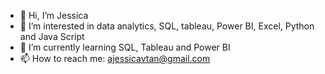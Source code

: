 - 👋 Hi, I’m Jessica
- 👀 I’m interested in data analytics, SQL, tableau, Power BI, Excel, Python and Java Script
- 🌱 I’m currently learning SQL, Tableau and Power BI
- 📫 How to reach me: ajessicavtan@gmail.com

<!---
annjessicatan/annjessicatan is a ✨ special ✨ repository because its `README.md` (this file) appears on your GitHub profile.
You can click the Preview link to take a look at your changes.
--->
